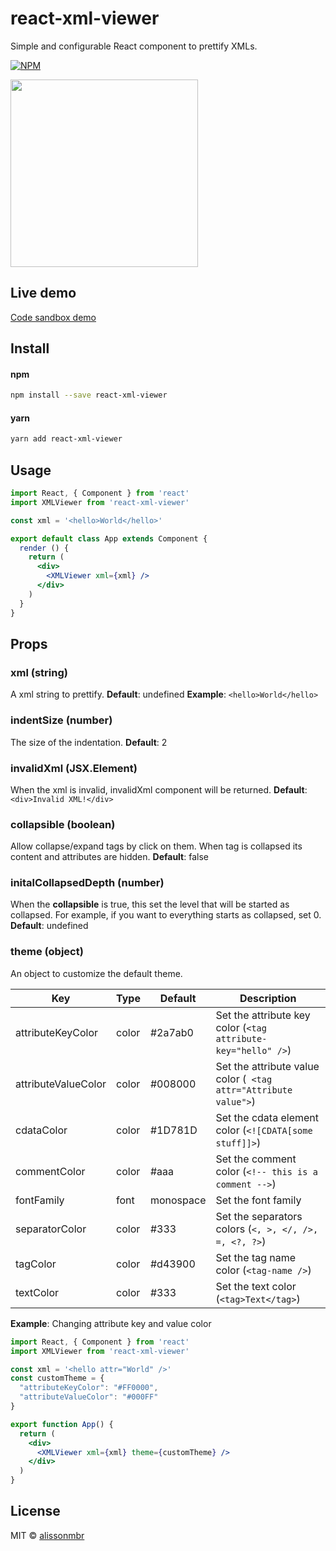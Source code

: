 # react-xml-viewer
Simple and configurable React component to prettify XMLs.
>

[![NPM](https://img.shields.io/npm/v/react-xml-viewer.svg)](https://www.npmjs.com/package/react-xml-viewer)

<img src="https://raw.githubusercontent.com/alissonmbr/react-xml-viewer/master/example/example-ss.png" width="300"/>

## Live demo
<a href="https://codesandbox.io/s/react-xml-viewer-example-ir4zo">Code sandbox demo</a>

## Install

#### npm
```bash
npm install --save react-xml-viewer
```

#### yarn
```bash
yarn add react-xml-viewer
```

## Usage

```jsx
import React, { Component } from 'react'
import XMLViewer from 'react-xml-viewer'

const xml = '<hello>World</hello>'

export default class App extends Component {
  render () {
    return (
      <div>
        <XMLViewer xml={xml} />
      </div>
    )
  }
}
```

## Props
### xml (string)
A xml string to prettify.
**Default**: undefined
**Example**: `<hello>World</hello>`

### indentSize (number)
The size of the indentation.
**Default**: 2

### invalidXml (JSX.Element)
When the xml is invalid, invalidXml component will be returned.
**Default**: `<div>Invalid XML!</div>`

### collapsible (boolean)
Allow collapse/expand tags by click on them. When tag is collapsed its content and attributes are hidden. 
**Default**: false

### initalCollapsedDepth (number)
When the **collapsible** is true, this set the level that will be started as collapsed. For example, if you want to everything starts as collapsed, set 0.
**Default**: undefined

### theme (object)
An object to customize the default theme.

| Key | Type | Default | Description |
| --- | ---- | ------- | ----------- |
| attributeKeyColor | color | #2a7ab0 | Set the attribute key color (`<tag attribute-key="hello" />`) |
| attributeValueColor | color | #008000 | Set the attribute value color (` <tag attr="Attribute value">`) |
| cdataColor | color | #1D781D | Set the cdata element color (`<![CDATA[some stuff]]>`) |
| commentColor | color | #aaa | Set the comment color (`<!-- this is a comment -->`)
| fontFamily | font | monospace | Set the font family
| separatorColor | color | #333 | Set the separators colors (`<, >, </, />, =, <?, ?>`)
| tagColor | color | #d43900 | Set the tag name color (`<tag-name />`) |
| textColor | color | #333 | Set the text color (`<tag>Text</tag>`)|

**Example**:
Changing attribute key and value color
``` jsx
import React, { Component } from 'react'
import XMLViewer from 'react-xml-viewer'

const xml = '<hello attr="World" />'
const customTheme = {
  "attributeKeyColor": "#FF0000",
  "attributeValueColor": "#000FF"
}

export function App() {
  return (
    <div>
      <XMLViewer xml={xml} theme={customTheme} />
    </div>
  )
}
```

## License

MIT © [alissonmbr](https://github.com/alissonmbr)
